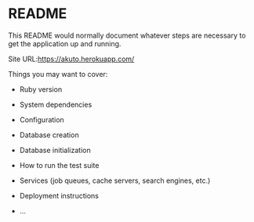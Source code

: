 # README

This README would normally document whatever steps are necessary to get the
application up and running.

Site URL:https://akuto.herokuapp.com/

Things you may want to cover:

* Ruby version

* System dependencies

* Configuration

* Database creation

* Database initialization

* How to run the test suite

* Services (job queues, cache servers, search engines, etc.)

* Deployment instructions

* ...
